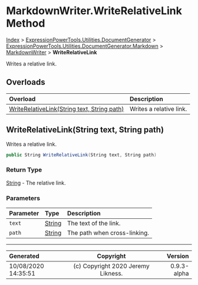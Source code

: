 ﻿# MarkdownWriter.WriteRelativeLink Method

[Index](../index.md) > [ExpressionPowerTools.Utilities.DocumentGenerator](ExpressionPowerTools.Utilities.DocumentGenerator.a.md) > [ExpressionPowerTools.Utilities.DocumentGenerator.Markdown](ExpressionPowerTools.Utilities.DocumentGenerator.Markdown.n.md) > [MarkdownWriter](ExpressionPowerTools.Utilities.DocumentGenerator.Markdown.MarkdownWriter.cs.md) > **WriteRelativeLink**

Writes a relative link.

## Overloads

| Overload | Description |
| :-- | :-- |
| [WriteRelativeLink(String text, String path)](#writerelativelinkstring-text-string-path) | Writes a relative link. |
## WriteRelativeLink(String text, String path)

Writes a relative link.

```csharp
public String WriteRelativeLink(String text, String path)
```

### Return Type

 [String](https://docs.microsoft.com/dotnet/api/system.string)  - The relative link.

### Parameters

| Parameter | Type | Description |
| :-- | :-- | :-- |
| `text` | [String](https://docs.microsoft.com/dotnet/api/system.string) | The text of the link. |
| `path` | [String](https://docs.microsoft.com/dotnet/api/system.string) | The path when cross-linking. |



---

| Generated | Copyright | Version |
| :-- | :-: | --: |
| 10/08/2020 14:35:51 | (c) Copyright 2020 Jeremy Likness. | 0.9.3-alpha |
